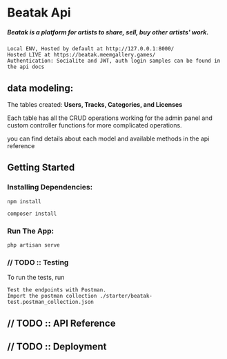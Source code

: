 # Beatak Api

##### Beatak is a platform for artists to share, sell, buy other artists' work. 

    Local ENV, Hosted by default at http://127.0.0.1:8000/
    Hosted LIVE at https://beatak.meemgallery.games/
    Authentication: Socialite and JWT, auth login samples can be found in the api docs

## data modeling:

The tables created: **Users, Tracks, Categories, and Licenses**

Each table has all the CRUD operations working for the admin panel and custom controller functions for more complicated operations.

you can find details about each model and available methods in the api reference

## Getting Started

### Installing Dependencies:

    npm install
    
    composer install

### Run The App:

    php artisan serve

   
### // TODO :: Testing

To run the tests, run

    Test the endpoints with Postman.
    Import the postman collection ./starter/beatak-test.postman_collection.json


## // TODO :: API Reference


## // TODO :: Deployment

